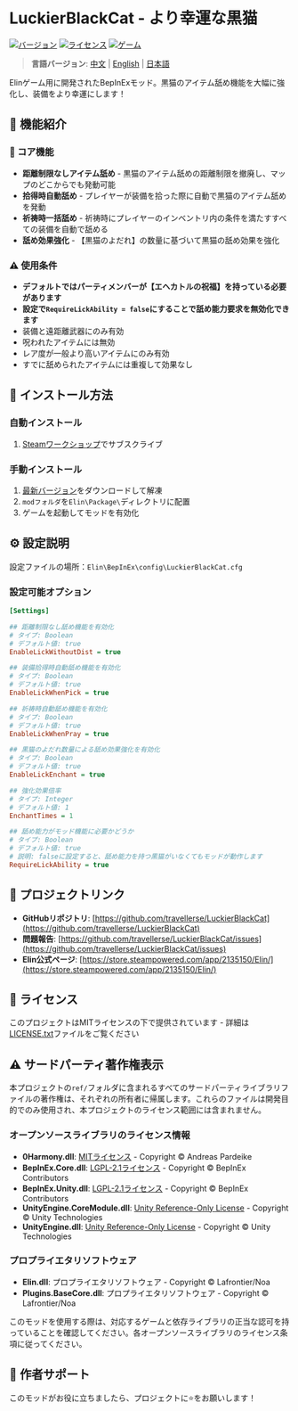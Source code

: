 # LuckierBlackCat - より幸運な黒猫

[![バージョン](https://img.shields.io/badge/バージョン-0.4.1.0-blue.svg)](https://github.com/travellerse/LuckierBlackCat/releases)
[![ライセンス](https://img.shields.io/badge/ライセンス-MIT-green.svg)](LICENSE.txt)
[![ゲーム](https://img.shields.io/badge/ゲーム-Elin-orange.svg)](https://store.steampowered.com/app/2135150/Elin/)

> **言語バージョン**: [中文](README.md) | [English](README_EN.md) | [日本語](README_JP.md)

Elinゲーム用に開発されたBepInExモッド。黒猫のアイテム舐め機能を大幅に強化し、装備をより幸運にします！

## 📖 機能紹介

### 🎯 コア機能

- **距離制限なしアイテム舐め** - 黒猫のアイテム舐めの距離制限を撤廃し、マップのどこからでも発動可能
- **拾得時自動舐め** - プレイヤーが装備を拾った際に自動で黒猫のアイテム舐めを発動
- **祈祷時一括舐め** - 祈祷時にプレイヤーのインベントリ内の条件を満たすすべての装備を自動で舐める
- **舐め効果強化** - 【黒猫のよだれ】の数量に基づいて黒猫の舐め効果を強化

### ⚠️ 使用条件

- **デフォルトではパーティメンバーが【エヘカトルの祝福】を持っている必要があります**
- **設定で`RequireLickAbility = false`にすることで舐め能力要求を無効化できます**
- 装備と遠距離武器にのみ有効
- 呪われたアイテムには無効
- レア度が一般より高いアイテムにのみ有効
- すでに舐められたアイテムには重複して効果なし

## 🔧 インストール方法

### 自動インストール

1. [Steamワークショップ](https://steamcommunity.com/sharedfiles/filedetails/?id=3366709105)でサブスクライブ

### 手動インストール

1. [最新バージョン](https://github.com/travellerse/LuckierBlackCat/releases)をダウンロードして解凍
2. `modフォルダ`を`Elin\Package\`ディレクトリに配置
3. ゲームを起動してモッドを有効化

## ⚙️ 設定説明

設定ファイルの場所：`Elin\BepInEx\config\LuckierBlackCat.cfg`

### 設定可能オプション

```ini
[Settings]

## 距離制限なし舐め機能を有効化
# タイプ: Boolean
# デフォルト値: true
EnableLickWithoutDist = true

## 装備拾得時自動舐め機能を有効化
# タイプ: Boolean  
# デフォルト値: true
EnableLickWhenPick = true

## 祈祷時自動舐め機能を有効化
# タイプ: Boolean
# デフォルト値: true
EnableLickWhenPray = true

## 黒猫のよだれ数量による舐め効果強化を有効化
# タイプ: Boolean
# デフォルト値: true
EnableLickEnchant = true

## 強化効果倍率
# タイプ: Integer
# デフォルト値: 1
EnchantTimes = 1

## 舐め能力がモッド機能に必要かどうか
# タイプ: Boolean
# デフォルト値: true
# 説明: falseに設定すると、舐め能力を持つ黒猫がいなくてもモッドが動作します
RequireLickAbility = true
```

## 🔗 プロジェクトリンク

- **GitHubリポジトリ**: [https://github.com/travellerse/LuckierBlackCat](https://github.com/travellerse/LuckierBlackCat)
- **問題報告**: [https://github.com/travellerse/LuckierBlackCat/issues](https://github.com/travellerse/LuckierBlackCat/issues)
- **Elin公式ページ**: [https://store.steampowered.com/app/2135150/Elin/](https://store.steampowered.com/app/2135150/Elin/)

## 📄 ライセンス

このプロジェクトはMITライセンスの下で提供されています - 詳細は[LICENSE.txt](LICENSE.txt)ファイルをご覧ください

## ⚠️ サードパーティ著作権表示

本プロジェクトの`ref/`フォルダに含まれるすべてのサードパーティライブラリファイルの著作権は、それぞれの所有者に帰属します。これらのファイルは開発目的でのみ使用され、本プロジェクトのライセンス範囲には含まれません。

### オープンソースライブラリのライセンス情報

- **0Harmony.dll**: [MITライセンス](https://github.com/pardeike/Harmony/blob/master/LICENSE) - Copyright © Andreas Pardeike
- **BepInEx.Core.dll**: [LGPL-2.1ライセンス](https://github.com/BepInEx/BepInEx/blob/master/LICENSE) - Copyright © BepInEx Contributors  
- **BepInEx.Unity.dll**: [LGPL-2.1ライセンス](https://github.com/BepInEx/BepInEx/blob/master/LICENSE) - Copyright © BepInEx Contributors
- **UnityEngine.CoreModule.dll**: [Unity Reference-Only License](https://unity.com/legal/licenses/unity-reference-only-license) - Copyright © Unity Technologies
- **UnityEngine.dll**: [Unity Reference-Only License](https://unity.com/legal/licenses/unity-reference-only-license) - Copyright © Unity Technologies

### プロプライエタリソフトウェア

- **Elin.dll**: プロプライエタリソフトウェア - Copyright © Lafrontier/Noa
- **Plugins.BaseCore.dll**: プロプライエタリソフトウェア - Copyright © Lafrontier/Noa

このモッドを使用する際は、対応するゲームと依存ライブラリの正当な認可を持っていることを確認してください。各オープンソースライブラリのライセンス条項に従ってください。

## 💖 作者サポート

このモッドがお役に立ちましたら、プロジェクトに⭐をお願いします！
